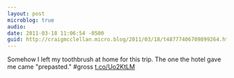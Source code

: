 ```yaml
---
layout: post
microblog: true
audio: 
date: 2011-03-18 11:06:54 -0500
guid: http://craigmcclellan.micro.blog/2011/03/18/t48777406709899264.html
---
```

Somehow I left my toothbrush at home for this trip. The one the hotel gave me came "prepasted." #gross [t.co/Uo2KtLM](http://t.co/Uo2KtLM)
